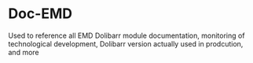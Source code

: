 # Doc-EMD
Used to reference all EMD Dolibarr module documentation, monitoring of technological development, Dolibarr version actually used in prodcution, and more
